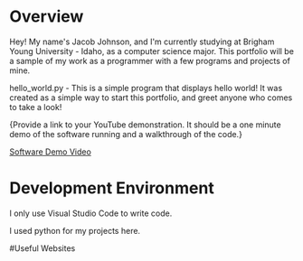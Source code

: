 # Overview

Hey! My name's Jacob Johnson, and I'm currently studying at Brigham Young University - Idaho, as a computer science major. 
This portfolio will be a sample of my work as a programmer with a few programs and projects of mine.


hello_world.py - This is a simple program that displays hello world! It was created as a simple way to start this portfolio, and greet anyone who comes to take a look!



{Provide a link to your YouTube demonstration.  It should be a one minute demo of the software running and a walkthrough of the code.}

[Software Demo Video](https://www.youtube.com/watch?v=fOZdUNmw4XE)


# Development Environment

I only use Visual Studio Code to write code.

I used python for my projects here. 

#Useful Websites
